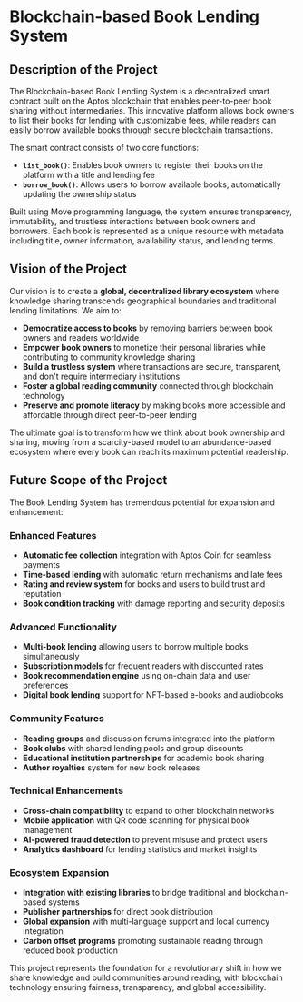 # Blockchain-based Book Lending System

## Description of the Project

The Blockchain-based Book Lending System is a decentralized smart contract built on the Aptos blockchain that enables peer-to-peer book sharing without intermediaries. This innovative platform allows book owners to list their books for lending with customizable fees, while readers can easily borrow available books through secure blockchain transactions.

The smart contract consists of two core functions:
- **`list_book()`**: Enables book owners to register their books on the platform with a title and lending fee
- **`borrow_book()`**: Allows users to borrow available books, automatically updating the ownership status

Built using Move programming language, the system ensures transparency, immutability, and trustless interactions between book owners and borrowers. Each book is represented as a unique resource with metadata including title, owner information, availability status, and lending terms.

## Vision of the Project

Our vision is to create a **global, decentralized library ecosystem** where knowledge sharing transcends geographical boundaries and traditional lending limitations. We aim to:

- **Democratize access to books** by removing barriers between book owners and readers worldwide
- **Empower book owners** to monetize their personal libraries while contributing to community knowledge sharing
- **Build a trustless system** where transactions are secure, transparent, and don't require intermediary institutions
- **Foster a global reading community** connected through blockchain technology
- **Preserve and promote literacy** by making books more accessible and affordable through direct peer-to-peer lending

The ultimate goal is to transform how we think about book ownership and sharing, moving from a scarcity-based model to an abundance-based ecosystem where every book can reach its maximum potential readership.

## Future Scope of the Project

The Book Lending System has tremendous potential for expansion and enhancement:

### **Enhanced Features**
- **Automatic fee collection** integration with Aptos Coin for seamless payments
- **Time-based lending** with automatic return mechanisms and late fees
- **Rating and review system** for books and users to build trust and reputation
- **Book condition tracking** with damage reporting and security deposits

### **Advanced Functionality**
- **Multi-book lending** allowing users to borrow multiple books simultaneously
- **Subscription models** for frequent readers with discounted rates
- **Book recommendation engine** using on-chain data and user preferences
- **Digital book lending** support for NFT-based e-books and audiobooks

### **Community Features**
- **Reading groups** and discussion forums integrated into the platform
- **Book clubs** with shared lending pools and group discounts
- **Educational institution partnerships** for academic book sharing
- **Author royalties** system for new book releases

### **Technical Enhancements**
- **Cross-chain compatibility** to expand to other blockchain networks
- **Mobile application** with QR code scanning for physical book management
- **AI-powered fraud detection** to prevent misuse and protect users
- **Analytics dashboard** for lending statistics and market insights

### **Ecosystem Expansion**
- **Integration with existing libraries** to bridge traditional and blockchain-based systems
- **Publisher partnerships** for direct book distribution
- **Global expansion** with multi-language support and local currency integration
- **Carbon offset programs** promoting sustainable reading through reduced book production

This project represents the foundation for a revolutionary shift in how we share knowledge and build communities around reading, with blockchain technology ensuring fairness, transparency, and global accessibility.
